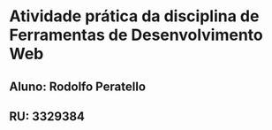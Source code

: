 # Atividade prática da disciplina de Ferramentas de Desenvolvimento Web
## Aluno: Rodolfo Peratello
## RU: 3329384
